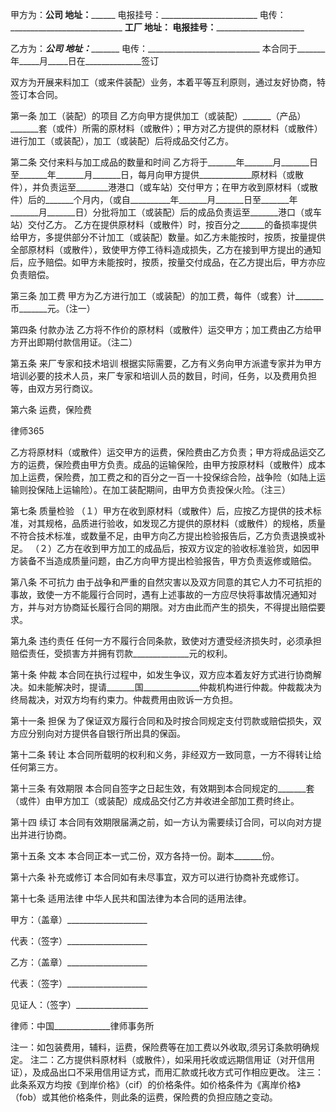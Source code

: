 
 


甲方为：______________________公司
地址：____________________________
电报挂号：________________________
电传：____________________________
______________________________工厂
地址：____________________________
电报挂号：________________________


乙方为：_____________________公司
地址：____________________________
电传：____________________________
本合同于_______年_____月_____日在______________签订


双方为开展来料加工（或来件装配）业务，本着平等互利原则，通过友好协商，特签订本合同。


第一条 加工（装配）的项目
乙方向甲方提供加工（或装配）_______（产品）_______套（或件）所需的原材料（或散件）；甲方对乙方提供的原材料（或散件）进行加工（或装配），加工（或装配）后将成品交付乙方。


第二条 交付来料与加工成品的数量和时间
乙方将于_______年_______月_______日至_______年_______月_______日，每月向甲方提供_____________原材料（或散件），并负责运至________港港口（或车站）交付甲方；在甲方收到原材料（或散件）后的_______个月内，（或自__________年_______月_______日至_______年_______月_______日）分批将加工（或装配）后的成品负责运至_______港口（或车站）交付乙方。
乙方在提供原材料（或散件）时，按百分之______的备损率提供给甲方，多提供部分不计加工（或装配）数量。如乙方未能按时，按质，按量提供全部原材料（或散件），致使甲方停工待料造成损失，乙方在接到甲方提出的通知后，应予赔偿。如甲方未能按时，按质，按量交付成品，在乙方提出后，甲方亦应负责赔偿。


第三条 加工费
甲方为乙方进行加工（或装配）的加工费，每件（或套）计_______币_______元。（注一）


第四条 付款办法
乙方将不作价的原材料（或散件）运交甲方；加工费由乙方给甲方开出即期付款信用证。（注二）


第五条 来厂专家和技术培训
根据实际需要，乙方有义务向甲方派遣专家并为甲方培训必要的技术人员，来厂专家和培训人员的数目，时间，任务，以及费用负担等，由双方另行商议。


第六条 运费，保险费




 
律师365






乙方将原材料（或散件）运交甲方的运费，保险费由乙方负责；甲方将成品运交乙方的运费，保险费由甲方负责。成品的运输保险，由甲方按原材料（或散件）成本加上运费，保险费，加工费之和的百分之一百一十投保综合险，战争险（如陆上运输则投保陆上运输险）。在加工装配期间，由甲方负责投保火险。（注三）




第七条 质量检验
（１）甲方在收到原材料（或散件）后，应按乙方提供的技术标准，对其规格，品质进行验收，如发现乙方提供的原材料（或散件）的规格，质量不符合技术标准，或数量不足，由甲方向乙方提出检验报告后，乙方负责退换或补足。
（２）乙方在收到甲方加工的成品后，按双方议定的验收标准验货，如因甲方装备不当造成质量问题，由乙方向甲方提出检验报告，甲方负责返修或赔偿。


第八条 不可抗力
由于战争和严重的自然灾害以及双方同意的其它人力不可抗拒的事故，致使一方不能履行合同时，遇有上述事故的一方应尽快将事故情况通知对方，并与对方协商延长履行合同的期限。对方由此而产生的损失，不得提出赔偿要求。


第九条 违约责任
任何一方不履行合同条款，致使对方遭受经济损失时，必须承担赔偿责任，受损害方并拥有罚款______________元的权利。


第十条 仲裁
本合同在执行过程中，如发生争议，双方应本着友好方式进行协商解决。如未能解决时，提请_______国______________仲裁机构进行仲裁。仲裁裁决为终局裁决，对双方均有约束力。仲裁费用由败诉一方负担。


第十一条 担保
为了保证双方履行合同和及时按合同规定支付罚款或赔偿损失，双方应分别向对方提供各自银行所出具的保函。


第十二条  转让
本合同所载明的权利和义务，非经双方一致同意，一方不得转让给任何第三方。


第十三条 有效期限
本合同自签字之日起生效，有效期到本合同规定的_______套（或件）由甲方加工（或装配）成成品交付乙方并收进全部加工费时终止。


第十四 续订
本合同有效期限届满之前，如一方认为需要续订合同，可以向对方提出并进行协商。


第十五条 文本
本合同正本一式二份，双方各持一份。副本_______份。


第十六条 补充或修订
本合同如有未尽事宜，双方可以进行协商补充或修订。


第十七条 适用法律
中华人民共和国法律为本合同的适用法律。


 



 甲方：（盖章）____________________
 
代表：（签字）____________________
 


 

  乙方：（盖章）____________________
  
代表：（签字）____________________
  


  

   见证人：（签字）__________________
   
律师：中国______________律师事务所
   


   
注一：如包装费用，辅料，运费，保险费等在加工费以外收取,须另订条款明确规定。
注二：乙方提供料原材料（或散件），如采用托收或远期信用证（对开信用证），及成品出口不采用信用证方式，而用汇款或托收方式可作相应更改。
注三：此条系双方均按《到岸价格》（cif）的价格条件。如价格条件为《离岸价格》（fob）或其他价格条件，则此条的运费，保险费的负担应随之变动。
 
   

 
   
 
    
 
    
 
     


     
 

     


     


     
 
 
    
 
   
 
  

 


